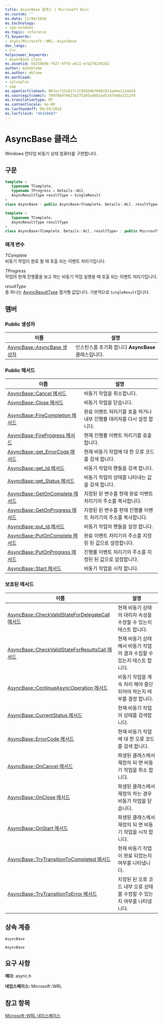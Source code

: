 ```yaml
---
title: AsyncBase 클래스 | Microsoft Docs
ms.custom: ''
ms.date: 11/04/2016
ms.technology:
- cpp-windows
ms.topic: reference
f1_keywords:
- async/Microsoft::WRL::AsyncBase
dev_langs:
- C++
helpviewer_keywords:
- AsyncBase class
ms.assetid: 64259b9b-f427-4ffd-a611-e7a2f82362b2
author: mikeblome
ms.author: mblome
ms.workload:
- cplusplus
- uwp
ms.openlocfilehash: 087ecf151b17c7c505b4b70d01913a44e113ad29
ms.sourcegitcommit: 799f9b976623a375203ad8b2ad5147bd6a2212f0
ms.translationtype: MT
ms.contentlocale: ko-KR
ms.lasthandoff: 09/19/2018
ms.locfileid: "46428683"
---
```

# <a name="asyncbase-class"></a>AsyncBase 클래스

Windows 런타임 비동기 상태 컴퓨터를 구현합니다.

## <a name="syntax"></a>구문

```cpp
template <
   typename TComplete,
   typename TProgress = Details::Nil,
   AsyncResultType resultType = SingleResult
>
class AsyncBase : public AsyncBase<TComplete, Details::Nil, resultType>;

template <
   typename TComplete,
   AsyncResultType resultType
>
class AsyncBase<TComplete, Details::Nil, resultType> : public Microsoft::WRL::Implements<IAsyncInfo>;
```

### <a name="parameters"></a>매개 변수

*TComplete*<br/>
비동기 작업이 완료 될 때 호출 되는 이벤트 처리기입니다.

*TProgress*<br/>
작업의 현재 진행률을 보고 하는 비동기 작업 실행을 때 호출 되는 이벤트 처리기입니다.

*resultType*<br/>
중 하나는 [AsyncResultType](../windows/asyncresulttype-enumeration.md) 열거형 값입니다. 기본적으로 `SingleResult`입니다.

## <a name="members"></a>멤버

### <a name="public-constructors"></a>Public 생성자

|이름|설명|
|----------|-----------------|
|[AsyncBase::AsyncBase 생성자](../windows/asyncbase-asyncbase-constructor.md)|인스턴스를 초기화 합니다 **AsyncBase** 클래스입니다.|

### <a name="public-methods"></a>Public 메서드

|이름|설명|
|----------|-----------------|
|[AsyncBase::Cancel 메서드](../windows/asyncbase-cancel-method.md)|비동기 작업을 취소합니다.|
|[AsyncBase::Close 메서드](../windows/asyncbase-close-method.md)|비동기 작업을 닫습니다.|
|[AsyncBase::FireCompletion 메서드](../windows/asyncbase-firecompletion-method.md)|완료 이벤트 처리기를 호출 하거나 내부 진행률 대리자를 다시 설정 합니다.|
|[AsyncBase::FireProgress 메서드](../windows/asyncbase-fireprogress-method.md)|현재 진행률 이벤트 처리기를 호출합니다.|
|[AsyncBase::get_ErrorCode 메서드](../windows/asyncbase-get-errorcode-method.md)|현재 비동기 작업에 대 한 오류 코드를 검색 합니다.|
|[AsyncBase::get_Id 메서드](../windows/asyncbase-get-id-method.md)|비동기 작업의 핸들을 검색 합니다.|
|[AsyncBase::get_Status 메서드](../windows/asyncbase-get-status-method.md)|비동기 작업의 상태를 나타내는 값을 검색 합니다.|
|[AsyncBase::GetOnComplete 메서드](../windows/asyncbase-getoncomplete-method.md)|지정된 된 변수를 현재 완료 이벤트 처리기의 주소를 복사합니다.|
|[AsyncBase::GetOnProgress 메서드](../windows/asyncbase-getonprogress-method.md)|지정된 된 변수를 현재 진행률 이벤트 처리기의 주소를 복사합니다.|
|[AsyncBase::put_Id 메서드](../windows/asyncbase-put-id-method.md)|비동기 작업의 핸들을 설정 합니다.|
|[AsyncBase::PutOnComplete 메서드](../windows/asyncbase-putoncomplete-method.md)|완료 이벤트 처리기의 주소를 지정된 된 값으로 설정합니다.|
|[AsyncBase::PutOnProgress 메서드](../windows/asyncbase-putonprogress-method.md)|진행률 이벤트 처리기의 주소를 지정된 된 값으로 설정합니다.|
|[AsyncBase::Start 메서드](../windows/asyncbase-start-method.md)|비동기 작업을 시작 합니다.|

### <a name="protected-methods"></a>보호된 메서드

|이름|설명|
|----------|-----------------|
|[AsyncBase::CheckValidStateForDelegateCall 메서드](../windows/asyncbase-checkvalidstatefordelegatecall-method.md)|현재 비동기 상태의 대리자 속성을 수정할 수 있는지 테스트 합니다.|
|[AsyncBase::CheckValidStateForResultsCall 메서드](../windows/asyncbase-checkvalidstateforresultscall-method.md)|현재 비동기 상태에서 비동기 작업의 결과 수집할 수 있는지 테스트 합니다.|
|[AsyncBase::ContinueAsyncOperation 메서드](../windows/asyncbase-continueasyncoperation-method.md)|비동기 작업을 계속 처리 해야 중단 되어야 하는지 여부를 결정 합니다.|
|[AsyncBase::CurrentStatus 메서드](../windows/asyncbase-currentstatus-method.md)|현재 비동기 작업의 상태를 검색합니다.|
|[AsyncBase::ErrorCode 메서드](../windows/asyncbase-errorcode-method.md)|현재 비동기 작업에 대 한 오류 코드를 검색 합니다.|
|[AsyncBase::OnCancel 메서드](../windows/asyncbase-oncancel-method.md)|파생된 클래스에서 재정의 되 면 비동기 작업을 취소 합니다.|
|[AsyncBase::OnClose 메서드](../windows/asyncbase-onclose-method.md)|파생된 클래스에서 재정의 하는 경우 비동기 작업을 닫습니다.|
|[AsyncBase::OnStart 메서드](../windows/asyncbase-onstart-method.md)|파생된 클래스에서 재정의 되 면 비동기 작업을 시작 합니다.|
|[AsyncBase::TryTransitionToCompleted 메서드](../windows/asyncbase-trytransitiontocompleted-method.md)|현재 비동기 작업이 완료 되었는지 여부를 나타냅니다.|
|[AsyncBase::TryTransitionToError 메서드](../windows/asyncbase-trytransitiontoerror-method.md)|지정된 된 오류 코드 내부 오류 상태를 수정할 수 있는지 여부를 나타냅니다.|

## <a name="inheritance-hierarchy"></a>상속 계층

`AsyncBase`

`AsyncBase`

## <a name="requirements"></a>요구 사항

**헤더:** async.h

**네임스페이스:** Microsoft::WRL

## <a name="see-also"></a>참고 항목

[Microsoft::WRL 네임스페이스](../windows/microsoft-wrl-namespace.md)